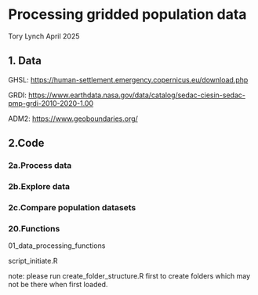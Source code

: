 # Processing gridded population data
Tory Lynch April 2025

## 1. Data
GHSL: https://human-settlement.emergency.copernicus.eu/download.php

GRDI: https://www.earthdata.nasa.gov/data/catalog/sedac-ciesin-sedac-pmp-grdi-2010-2020-1.00

ADM2: https://www.geoboundaries.org/

## 2.Code 

### 2a.Process data

### 2b.Explore data

### 2c.Compare population datasets

### 20.Functions
01_data_processing_functions

script_initiate.R


note: please run create_folder_structure.R first to create folders which may not be there when first loaded.


